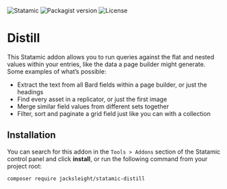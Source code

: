 <!-- statamic:hide -->

![Statamic](https://flat.badgen.net/badge/Statamic/3.4+/FF269E)
![Packagist version](https://flat.badgen.net/packagist/v/jacksleight/statamic-distill)
![License](https://flat.badgen.net/github/license/jacksleight/statamic-distill)

# Distill 

<!-- /statamic:hide -->

This Statamic addon allows you to run queries against the flat and nested values within your entries, like the data a page builder might generate. Some examples of what’s possible:

* Extract the text from all Bard fields within a page builder, or just the headings
* Find every asset in a replicator, or just the first image
* Merge similar field values from different sets together 
* Filter, sort and paginate a grid field just like you can with a collection

## Installation

You can search for this addon in the `Tools > Addons` section of the Statamic control panel and click **install**, or run the following command from your project root:

```bash
composer require jacksleight/statamic-distill
```